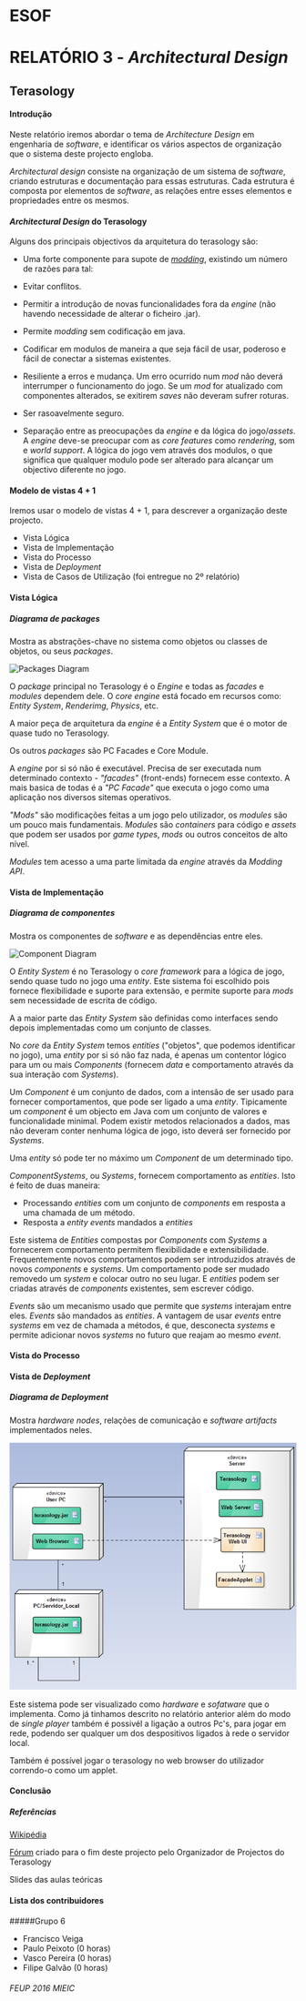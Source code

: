 # ESOF
# RELATÓRIO 3 - *Architectural Design*
## Terasology

#### Introdução

Neste relatório iremos abordar o tema de *Architecture Design* em engenharia de *software*, e identificar
os vários aspectos de organização que o sistema deste projecto engloba.

*Architectural design* consiste na organização de um sistema de *software*, criando estruturas e documentação
para essas estruturas. Cada estrutura é composta por elementos de *software*, as relações entre esses elementos e 
propriedades entre os mesmos.

#### *Architectural Design* do Terasology

Alguns dos principais objectivos da arquitetura do terasology são:
* Uma forte componente para supote de [*modding*](https://en.wikipedia.org/wiki/Mod_(video_gaming)), existindo um número de
razões para tal:
 * Evitar conflitos.
 * Permitir a introdução de novas funcionalidades fora da *engine* (não havendo necessidade de alterar o ficheiro .jar).
 * Permite *modding* sem codificação em java.
 * Codificar em modulos de maneira a que seja fácil de usar, poderoso e fácil de conectar a sistemas existentes.
 * Resiliente a erros e mudança. Um erro ocurrido num *mod* não deverá interrumper o funcionamento do jogo. Se um *mod*
 for atualizado com componentes alterados, se exitirem *saves* não deveram sufrer roturas.
 * Ser rasoavelmente seguro.
 
* Separação entre as preocupações da *engine* e da lógica do jogo/*assets*. A *engine* deve-se preocupar com as *core features* 
como *rendering*, som e *world support*. A lógica do jogo vem através dos modulos, o que significa que qualquer modulo pode ser 
alterado para alcançar um objectivo diferente no jogo.

#### Modelo de vistas 4 + 1

Iremos usar o modelo de vistas 4 + 1, para descrever a organização deste projecto.

* Vista Lógica
* Vista de Implementação
* Vista do Processo
* Vista de *Deployment*
* Vista de Casos de Utilização (foi entregue no 2º relatório)

#### Vista Lógica
##### Diagrama de *packages*
Mostra as abstrações-chave no sistema como
objetos ou classes de objetos, ou seus *packages*.

![Packages Diagram](https://github.com/frankpunx/Terasology/blob/master/ESOF-docs/packages.PNG)

O *package* principal no Terasology é o *Engine* e todas as *facades* e *modules* dependem dele.
O *core engine* está focado em recursos como: *Entity System*, *Renderimg*, *Physics*, etc.

A maior peça de arquitetura da *engine* é a *Entity System* que é o motor de quase tudo no Terasology.

Os outros *packages* são PC Facades e Core Module.

A *engine* por si só não é executável. Precisa de ser executada num determinado contexto - *"facades"* (front-ends) fornecem 
esse contexto. A mais basica de todas é a *"PC Facade"* que executa o jogo como uma aplicação nos diversos sitemas operativos.

*"Mods"* são modificações feitas a um jogo pelo utilizador, os *modules* são um pouco mais fundamentais. *Modules* são
*containers* para código e *assets* que podem ser usados por *game types*, *mods* ou outros conceitos de alto nível.

*Modules* tem acesso a uma parte limitada da *engine* através da *Modding API*. 

#### Vista de Implementação
##### Diagrama de componentes
Mostra os componentes de *software* e as dependências entre eles.

![Component Diagram](https://github.com/frankpunx/Terasology/blob/master/ESOF-docs/vista_implementacao.PNG)

O *Entity System* é no Terasology o *core framework* para a lógica de jogo, sendo quase tudo no jogo uma *entity*.
Este sistema foi escolhido pois fornece flexibilidade e suporte para extensão, e permite suporte para *mods* sem necessidade
de escrita de código.

A a maior parte das *Entity System* são definidas como interfaces sendo depois implementadas como um conjunto de classes.

No *core* da *Entity System* temos *entities* ("objetos", que podemos identificar no jogo), uma *entity* por si só não faz nada,
é apenas um contentor lógico para um ou mais *Components* (fornecem *data* e comportamento através da sua interação com *Systems*).

Um *Component* é um conjunto de dados, com a intensão de ser usado para fornecer comportamentos, que pode ser ligado a uma 
*entity*. Tipicamente um *component* é um objecto em Java com um conjunto de valores e funcionalidade minimal. Podem 
existir metodos relacionados a dados, mas não deveram conter nenhuma lógica de jogo, isto deverá ser fornecido por *Systems*.

Uma *entity* só pode ter no máximo um *Component* de um determinado tipo.

*ComponentSystems*, ou *Systems*, fornecem comportamento as *entities*. Isto é feito de duas maneira:
* Processando *entities* com um conjunto de *components* em resposta a uma chamada de um método.
* Resposta a *entity events* mandados a *entities*

Este sistema de *Entities* compostas por *Components* com *Systems* a fornecerem comportamento permitem flexibilidade
e extensibilidade. Frequentemente novos comportamentos podem ser introduzidos através de novos *components* e *systems*.
Um comportamento pode ser mudado removedo um *system* e colocar outro no seu lugar. E *entities* podem ser criadas através 
de *components* existentes, sem escrever código.

*Events* são um mecanismo usado que permite que *systems* interajam entre eles. *Events* são mandados as *entities*.
A vantagem de usar *events* entre *systems* em vez de chamada a métodos, é que, desconecta *systems* e permite adicionar novos *systems* no futuro que reajam 
ao mesmo *event*.

#### Vista do Processo

#### Vista de *Deployment*
##### Diagrama de *Deployment*
Mostra *hardware nodes*, relações de comunicação e *software artifacts* implementados neles.

![Deployment Diagram](https://github.com/frankpunx/Terasology/blob/master/ESOF-docs/dep_diagram.PNG)

Este sistema pode ser visualizado como *hardware* e *sofatware* que o implementa.
Como já tinhamos descrito no relatório anterior além do modo de *single player* também é possivél a ligação a outros Pc's, para 
jogar em rede, podendo ser qualquer um dos despositivos ligados à rede o servidor local.

Também é possível jogar o terasology no web browser do utilizador correndo-o como um applet.


#### Conclusão


##### Referências
[Wikipédia](https://en.wikipedia.org/wiki/4%2B1_architectural_view_model)

[Fórum](http://forum.terasology.org/threads/development-methodology-and-hi-students-from-porto.1387/)
 criado para o fim deste projecto pelo Organizador de Projectos do Terasology

Slides das aulas teóricas

#### Lista dos contribuidores 

#####Grupo 6
* Francisco Veiga
* Paulo Peixoto (0 horas)
* Vasco Pereira (0 horas)
* Filipe Galvão (0 horas)

###### FEUP 2016 MIEIC
